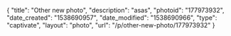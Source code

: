 {
    "title": "Other new photo",
    "description": "asas",
    "photoid": "177973932",
    "date_created": "1538690957",
    "date_modified": "1538690966",
    "type": "captivate",
    "layout": "photo",
    "url": "\/p\/other-new-photo\/177973932"
}